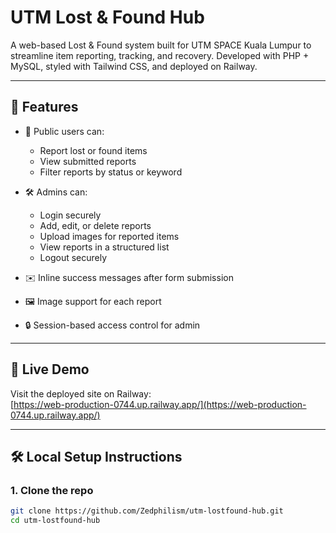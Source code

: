 # UTM Lost & Found Hub

A web-based Lost & Found system built for UTM SPACE Kuala Lumpur to streamline item reporting, tracking, and recovery. Developed with PHP + MySQL, styled with Tailwind CSS, and deployed on Railway.

---

## 🔎 Features

- 📌 Public users can:
  - Report lost or found items
  - View submitted reports
  - Filter reports by status or keyword

- 🛠 Admins can:
  - Login securely
  - Add, edit, or delete reports
  - Upload images for reported items
  - View reports in a structured list
  - Logout securely

- ✉️ Inline success messages after form submission
- 🖼 Image support for each report
- 🔒 Session-based access control for admin

---

## 🚀 Live Demo

Visit the deployed site on Railway:  
[https://web-production-0744.up.railway.app/](https://web-production-0744.up.railway.app/)

---

## 🛠️ Local Setup Instructions

### 1. Clone the repo
```bash
git clone https://github.com/Zedphilism/utm-lostfound-hub.git
cd utm-lostfound-hub
